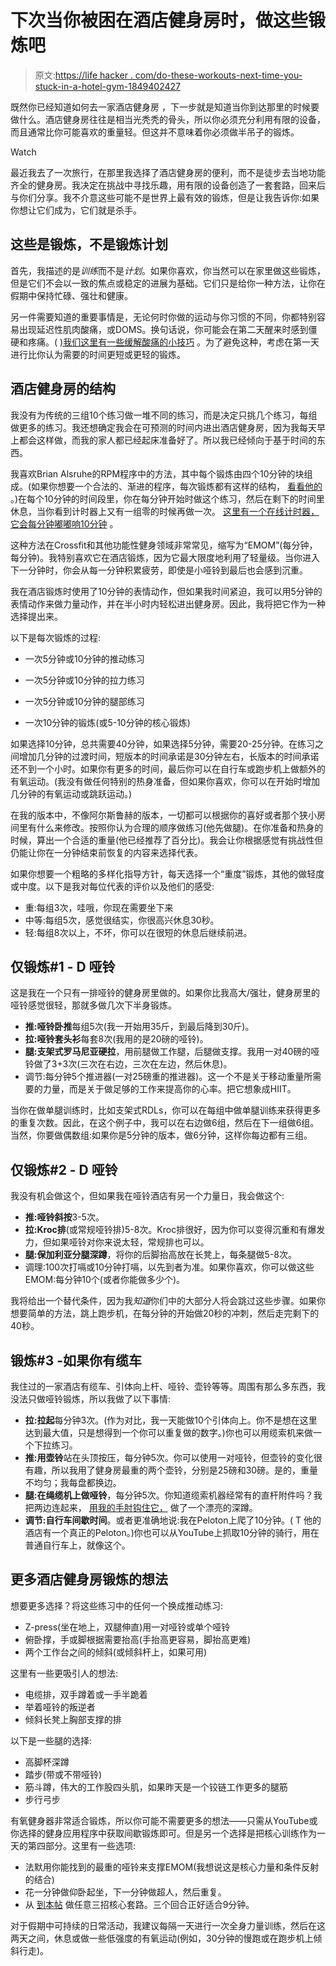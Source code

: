 # 下次当你被困在酒店健身房时，做这些锻炼吧

> 原文:[https://life hacker . com/do-these-workouts-next-time-you-stuck-in-a-hotel-gym-1849402427](https://lifehacker.com/do-these-workouts-next-time-youre-stuck-in-a-hotel-gym-1849402427)

既然你已经知道如何去一家酒店健身房 ，下一步就是知道当你到达那里的时候要做什么。酒店健身房往往是相当光秃秃的骨头，所以你必须充分利用有限的设备，而且通常比你可能喜欢的重量轻。但这并不意味着你必须做半吊子的锻炼。

Watch

最近我去了一次旅行，在那里我选择了酒店健身房的便利，而不是徒步去当地功能齐全的健身房。我决定在挑战中寻找乐趣，用有限的设备创造了一套套路，回来后与你们分享。我不介意这些可能不是世界上最有效的锻炼，但是让我告诉你:如果你想让它们成为，它们就是杀手。

## 这些是锻炼，不是锻炼计划

首先，我描述的是*训练*而不是*计划*。如果你喜欢，你当然可以在家里做这些锻炼，但是它们不会以一致的焦点或稳定的进展为基础。它们只是给你一种方法，让你在假期中保持忙碌、强壮和健康。

另一件需要知道的重要事情是，无论何时你做的运动与你习惯的不同，你都特别容易出现延迟性肌肉酸痛，或DOMS。换句话说，你可能会在第二天醒来时感到僵硬和疼痛。( [)我们这里有一些缓解酸痛的小技巧](https://lifehacker.com/what-to-do-about-your-sore-muscles-1832462699) 。为了避免这种，考虑在第一天进行比你认为需要的时间更短或更轻的锻炼。

## 酒店健身房的结构

我没有为传统的三组10个练习做一堆不同的练习，而是决定只挑几个练习，每组做更多的练习。我还想确定我会在可预测的时间内进出酒店健身房，因为我每天早上都会这样做，而我的家人都已经起床准备好了。所以我已经倾向于基于时间的东西。

我喜欢Brian Alsruhe的RPM程序中的方法，其中每个锻炼由四个10分钟的块组成。(如果你想要一个合法的、渐进的程序，每次锻炼都有这样的结构， [看看他的](https://www.youtube.com/watch?v=UThJoQRRx8w) 。)在每个10分钟的时间段里，你在每分钟开始时做这个练习，然后在剩下的时间里休息，当你看到计时器上又有一组零的时候再做一次。 [这里有一个在线计时器，它会每分钟嘟嘟响10分钟](https://www.intervaltimer.com/timers/11299982-10-minute-emom) 。

这种方法在Crossfit和其他功能性健身领域非常常见，缩写为“EMOM”(每分钟，每分钟)。我特别喜欢它在酒店锻炼，因为它最大限度地利用了轻量级。当你进入下一分钟时，你会从每一分钟积累疲劳，即使是小哑铃到最后也会感到沉重。

我在酒店锻炼时使用了10分钟的表情动作，但如果我时间紧迫，我可以用5分钟的表情动作来做力量动作，并在半小时内轻松进出健身房。因此，我将把它作为一种选择提出来。

以下是每次锻炼的过程:

*   一次5分钟或10分钟的推动练习

*   一次5分钟或10分钟的拉力练习

*   一次5分钟或10分钟的腿部练习

*   一次10分钟的锻炼(或5-10分钟的核心锻炼)

如果选择10分钟，总共需要40分钟，如果选择5分钟，需要20-25分钟。在练习之间增加几分钟的过渡时间，短版本的时间承诺是30分钟左右，长版本的时间承诺还不到一个小时。如果你有更多的时间，最后你可以在自行车或跑步机上做额外的有氧运动。(我没有做任何特别的热身准备，但如果你喜欢，你可以在开始时增加几分钟的有氧运动或跳跃运动。)

在我的版本中，不像阿尔斯鲁赫的版本，一切都可以根据你的喜好或者那个狭小房间里有什么来修改。按照你认为合理的顺序做练习(他先做腿)。在你准备和热身的时候，算出一个合适的重量(他已经推荐了百分比)。我会让你根据感觉有挑战性但仍能让你在一分钟结束前恢复的内容来选择代表。

如果你想要一个粗略的多样化指导方针，每天选择一个“重度”锻炼，其他的做轻度或中度。以下是我对每位代表的评价以及他们的感受:

*   重:每组3次，哇哦，你现在需要坐下来
*   中等:每组5次，感觉很结实，你很高兴休息30秒。
*   轻:每组8次以上，不坏，你可以在很短的休息后继续前进。

## 仅锻炼#1 - D 哑铃

这是我在一个只有一排哑铃的健身房里做的。如果你比我高大/强壮，健身房里的哑铃感觉很轻，那就多做几次下半身锻炼。

*   **推:哑铃卧推**每组5次(我一开始用35斤，到最后降到30斤)。
*   **拉:哑铃套头衫**每套8次(我用的是20磅的哑铃)。
*   **腿:支架式罗马尼亚硬拉**，用前腿做工作腿，后腿做支撑。我用一对40磅的哑铃做了3+3次(三次在右边，三次在左边，然后休息)。
*   调节:每分钟5个推进器(一对25磅重的推进器)。这一个不是关于移动重量所需要的力量，而是关于做足够的工作来提高你的心率。把它想象成HIIT。

当你在做单腿训练时，比如支架式RDLs，你可以在每组中做单腿训练来获得更多的重复次数。因此，在这个例子中，我可以在右边做6组，然后在下一组做6组。当然，你要做偶数组:如果你是5分钟的版本，做6分钟，这样你每边都有三组。

## 仅锻炼#2 - D 哑铃

我没有机会做这个，但如果我在哑铃酒店有另一个力量日，我会做这个:

*   **推:哑铃斜按**3-5次。
*   **拉:Kroc排**(或常规哑铃排)5-8次。Kroc排很好，因为你可以变得沉重和有爆发力，但如果哑铃对你来说太轻，常规排也可以。
*   **腿:保加利亚分腿深蹲**，将你的后脚抬高放在长凳上，每条腿做5-8次。
*   调理:100次打嗝或10分钟打嗝，以先到者为准。如果你喜欢，你可以做这些EMOM:每分钟10个(或者你能做多少个)。

我将给出一个替代条件，因为我*知道*你们中的大部分人将会跳过这些步骤。如果你想要简单的方法，跳上跑步机，在每分钟的开始做20秒的冲刺，然后走完剩下的40秒。

## 锻炼#3 -如果你有缆车

我住过的一家酒店有缆车、引体向上杆、哑铃、壶铃等等。周围有那么多东西，我没法只做哑铃锻炼，所以我做了以下事情:

*   **拉:拉起**每分钟3次。(作为对比，我一天能做10个引体向上。你不是想在这里达到最大值，只是想得到一个你可以重复做的数字。)你也可以用缆索机来做一个下拉练习。
*   **推:用壶铃**站在头顶按压，每分钟5次。你可以使用一对哑铃，但壶铃的变化很有趣，所以我用了健身房最重的两个壶铃，分别是25磅和30磅。是的，重量不均匀；我每盘都换边。
*   **腿:在绳缆机上做哑铃**，每分钟5次。你知道缆索机器经常有的直杆附件吗？我把两边连起来， [用我的手肘钩住它，](https://lifehacker.com/13-of-the-best-exercises-you-can-do-with-a-cable-machin-1849356941/slides/12) 做了一个漂亮的深蹲。
*   **调节:自行车间歇时间**。或者更准确地说:我在Peloton上爬了10分钟。( T 他的酒店有一个真正的Peloton。)你也可以从YouTube上抓取10分钟的骑行，用在普通自行车上，就像这个。

## 更多酒店健身房锻炼的想法

想要更多选择？将这些练习中的任何一个换成推动练习:

*   Z-press(坐在地上，双腿伸直)用一对哑铃或单个哑铃
*   俯卧撑，手或脚根据需要抬高(手抬高更容易，脚抬高更难)
*   两个工作台之间的倾斜(或倾斜杆上，如果可用)

这里有一些更吸引人的想法:

*   电缆排，双手蹲着或一手半跪着
*   举着哑铃的叛逆者
*   倾斜长凳上胸部支撑的排

以下是一些腿的选择:

*   高脚杯深蹲
*   踏步(带或不带哑铃)
*   筋斗蹲，伟大的工作股四头肌，如果昨天是一个铰链工作更多的腿筋
*   步行弓步

有氧健身器非常适合锻炼，所以你可能不需要更多的想法——只需从YouTube或你选择的健身应用程序中获取间歇锻炼即可。但是另一个选择是把核心训练作为一天的第四部分。这里有一些选项:

*   法默用你能找到的最重的哑铃来支撑EMOM(我想说这是核心力量和条件反射的结合)
*   花一分钟做仰卧起坐，下一分钟做超人，然后重复。
*   从 [到本帖](https://lifehacker.com/how-to-establish-a-core-strength-routine-youll-actually-1848686501) 做任意三招核心套路。三个回合正好适合9分钟。

对于假期中可持续的日常活动，我建议每隔一天进行一次全身力量训练，然后在这两天之间，休息或做一些低强度的有氧运动(例如，30分钟的慢跑或在跑步机上倾斜行走)。